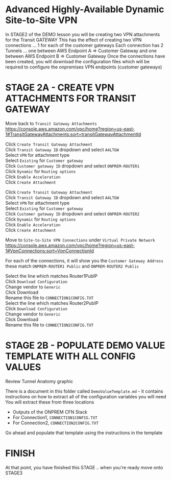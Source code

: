 # Advanced Highly-Available Dynamic Site-to-Site VPN

In STAGE2 of the DEMO lesson you will be creating two VPN attachments for the Transit GATEWAY
This has the effect of creating two VPN connections ... 1 for each of the customer gateways
Each connection has 2 Tunnels ... one between AWS Endpoint A => Customer Gateway and one between AWS Endpoint B => Customer Gateway
Once the connections have been created, you will download the configuration files which will be required to configure the onpremises VPN endpoints (customer gateways)

# STAGE 2A - CREATE VPN ATTACHMENTS FOR TRANSIT GATEWAY

Move back to `Transit Gateway Attachments` https://console.aws.amazon.com/vpc/home?region=us-east-1#TransitGatewayAttachments:sort=transitGatewayAttachmentId  

Click `Create Transit Gateway Attachment`  
Click `Transit Gateway ID` dropdown and select `A4LTGW`  
Select `VPN` for attachment type  
Select `Existing` for `Customer gateway`  
Click `Customer gateway ID` dropdown and select `ONPREM-ROUTER1`  
Click `Dynamic` for `Routing options`  
Click `Enable Acceleration`  
Click `Create Attachment`  

Click `Create Transit Gateway Attachment`  
Click `Transit Gateway ID` dropdown and select `A4LTGW`  
Select `VPN` for attachment type  
Select `Existing` for `Customer gateway`  
Click `Customer gateway ID` dropdown and select `ONPREM-ROUTER2`  
Click `Dynamic` for `Routing options`  
Click `Enable Acceleration`  
Click `Create Attachment`  

Move to `Site-to-Site VPN Connections` under `Virtual Private Network` https://console.aws.amazon.com/vpc/home?region=us-east-1#VpnConnections:sort=VpnConnectionId  

For each of the connections, it will show you the `Customer Gateway Address` these match `ONPREM-ROUTER1 Public` and `ONPREM-ROUTER2 Public`  

Select the line which matches Router1PubIP  
Click `Download Configuration`  
Change vendor to `Generic`  
Click Download  
Rename this file to `CONNECTION1CONFIG.TXT`  
Select the line which matches Router2PubIP  
Click `Download Configuration`  
Change vendor to `Generic`  
Click Download  
Rename this file to `CONNECTION2CONFIG.TXT`  

# STAGE 2B - POPULATE DEMO VALUE TEMPLATE WITH ALL CONFIG VALUES

Review Tunnel Anatomy graphic  

There is a document in this folder called `DemoValueTemplate.md` - it contains instructions on how to extract all of the configuration variables you will need  
You will extract these from three locations  

- Outputs of the ONPREM CFN Stack  
- For Connection1, `CONNECTION1CONFIG.TXT`  
- For Connection2, `CONNECTION2CONFIG.TXT`  

Go ahead and populate that template using the instructions in the template  

# FINISH

At that point, you have finished this STAGE .. when you're ready move onto STAGE3  


